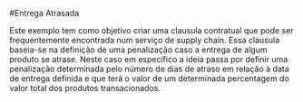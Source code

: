 #Entrega Atrasada

Este exemplo tem como objetivo criar uma clausula contratual que pode ser frequentemente encontrada num serviço de supply chain. 
Essa clausula baseia-se na definição de uma penalização caso a entrega de algum produto se atrase. 
Neste caso em específico a ideia passa por definir uma penalização determinada pelo número de dias de atraso em relação à data de entrega definida e que terá o valor de um determinada percentagem do valor total dos produtos transacionados.
